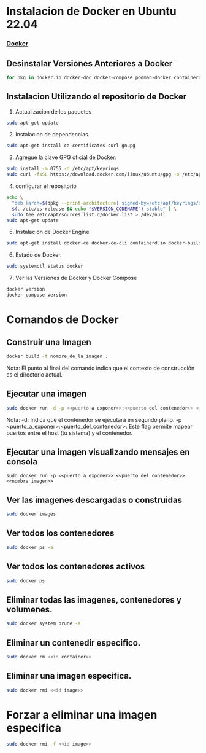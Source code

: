 # Instalacion de Docker en Ubuntu 22.04

### [Docker](https://docs.docker.com/engine/install/ubuntu/)

## Desinstalar Versiones Anteriores a Docker
```sh
for pkg in docker.io docker-doc docker-compose podman-docker containerd runc; do sudo apt-get remove $pkg; done
```

## Instalacion Utilizando el repositorio de Docker

1. Actualizacion de los paquetes

```sh
sudo apt-get update
```

2. Instalacion de dependencias.
```sh
sudo apt-get install ca-certificates curl gnupg
```
3. Agregue la clave GPG oficial de Docker:
```sh
sudo install -m 0755 -d /etc/apt/keyrings
sudo curl -fsSL https://download.docker.com/linux/ubuntu/gpg -o /etc/apt/keyrings/docker.asc
```
4. configurar el repositorio

```sh
echo \
  "deb [arch=$(dpkg --print-architecture) signed-by=/etc/apt/keyrings/docker.asc] https://download.docker.com/linux/ubuntu \
  $(. /etc/os-release && echo "$VERSION_CODENAME") stable" | \
  sudo tee /etc/apt/sources.list.d/docker.list > /dev/null
sudo apt-get update
```

5. Instalacion de Docker Engine

```sh
sudo apt-get install docker-ce docker-ce-cli containerd.io docker-buildx-plugin docker-compose-plugin
```

6. Estado de Docker.
```sh
sudo systemctl status docker
```

7. Ver las Versiones de Docker y Docker Compose
```sh
docker version
docker compose version
```

# Comandos de Docker

## Construir una Imagen

```sh
docker build -t nombre_de_la_imagen .
```
Nota: El punto al final del comando indica que el contexto de construcción es el directorio actual.

## Ejecutar una imagen

```sh 
sudo docker run -d -p <<puerto a exponer>>:<<puerto del contenedor>> <<nombre imagen>>
```
Nota: 
-d: Indica que el contenedor se ejecutará en segundo plano.
-p <puerto_a_exponer>:<puerto_del_contenedor>: Este flag permite mapear puertos entre el host (tu sistema) y el contenedor. 

## Ejecutar una imagen visualizando mensajes en consola

```
sudo docker run -p <<puerto a exponer>>:<<puerto del contenedor>> <<nombre imagen>>
```
## Ver las imagenes descargadas o construidas

```sh
sudo docker images
```

## Ver todos los contenedores

```sh
sudo docker ps -a
```

## Ver todos los contenedores activos

```sh
sudo docker ps
```
## Eliminar todas las imagenes, contenedores y volumenes.

```sh
sudo docker system prune -a
```

## Eliminar un contenedir especifico.

```sh
sudo docker rm <<id container>>
```

## Eliminar una imagen especifica.

```sh
sudo docker rmi <<id image>>
```

# Forzar a eliminar una imagen especifica 

```sh
sudo docker rmi -f <<id image>>
```

